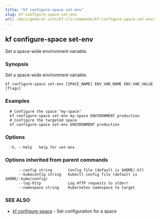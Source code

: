 ```yaml
---
title: "kf configure-space set-env"
slug: kf-configure-space-set-env
url: /docs/general-info/kf-cli/commands/kf-configure-space-set-env/
---
```

## kf configure-space set-env

Set a space-wide environment variable.

### Synopsis

Set a space-wide environment variable.

```
kf configure-space set-env [SPACE_NAME] ENV_VAR_NAME ENV_VAR_VALUE [flags]
```

### Examples

```
  # Configure the space "my-space"
  kf configure-space set-env my-space ENVIRONMENT production
  # Configure the targeted space
  kf configure-space set-env ENVIRONMENT production
```

### Options

```
  -h, --help   help for set-env
```

### Options inherited from parent commands

```
      --config string       Config file (default is $HOME/.kf)
      --kubeconfig string   Kubectl config file (default is $HOME/.kube/config)
      --log-http            Log HTTP requests to stderr
      --namespace string    Kubernetes namespace to target
```

### SEE ALSO

* [kf configure-space](/docs/general-info/kf-cli/commands/kf-configure-space/)	 - Set configuration for a space

